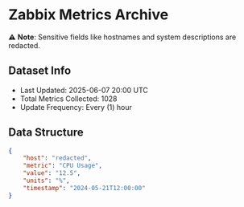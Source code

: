 # Zabbix Metrics Archive

⚠️ **Note**: Sensitive fields like hostnames and system descriptions are redacted.

## Dataset Info
- Last Updated: 2025-06-07 20:00 UTC
- Total Metrics Collected: 1028
- Update Frequency: Every (1) hour

## Data Structure
```json
{
    "host": "redacted",
    "metric": "CPU Usage",
    "value": "12.5",
    "units": "%",
    "timestamp": "2024-05-21T12:00:00"
}
```
